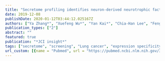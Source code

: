 ```yaml
---
title: "Secretome profiling identifies neuron-derived neurotrophic factor as a tumor-suppressive factor in lung cancer"
date: 2019-12-08
publishDate: 2020-01-12T03:44:12.025167Z
authors: ["Ya Zhang*", "Xuefeng Wu*", "Yan Kai*", "Chia-Han Lee", "Fengdong Cheng", "Yixuan Li", "Yongbao Zhuang", "Javid Ghaemmaghami", "Kun-Han Chuang", "Zhuo Liu", " others"]
publication_types: ["2"]
abstract: ""
featured: true
publication: "*JCI insight*"
tags: ["secretome", "screening", "Lung cancer", "expression specificity", "NDNF", "DNA methylation"]
url_custom: [{name = "Pubmed", url = "https://pubmed.ncbi.nlm.nih.gov/31852841/"}]
---
```

